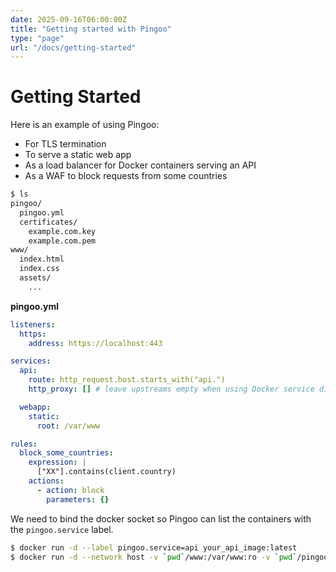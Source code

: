 ```yaml
---
date: 2025-09-16T06:00:00Z
title: "Getting started with Pingoo"
type: "page"
url: "/docs/getting-started"
---
```


# Getting Started

Here is an example of using Pingoo:
- For TLS termination
- To serve a static web app
- As a load balancer for Docker containers serving an API
- As a WAF to block requests from some countries

```bash
$ ls
pingoo/
  pingoo.yml
  certificates/
    example.com.key
    example.com.pem
www/
  index.html
  index.css
  assets/
    ...
```

**pingoo.yml**
```yml
listeners:
  https:
    address: https://localhost:443

services:
  api:
    route: http_request.host.starts_with("api.")
    http_proxy: [] # leave upstreams empty when using Docker service discovery

  webapp:
    static:
      root: /var/www

rules:
  block_some_countries:
    expression: |
      ["XX"].contains(client.country)
    actions:
      - action: block
        parameters: {}
```


We need to bind the docker socket so Pingoo can list the containers with the `pingoo.service` label.

```bash
$ docker run -d --label pingoo.service=api your_api_image:latest
$ docker run -d --network host -v `pwd`/www:/var/www:ro -v `pwd`/pingoo:/etc/pingoo -v /var/run/docker.sock:/var/run/docker.sock ghcr.io/pingooio/pingoo:latest
```
